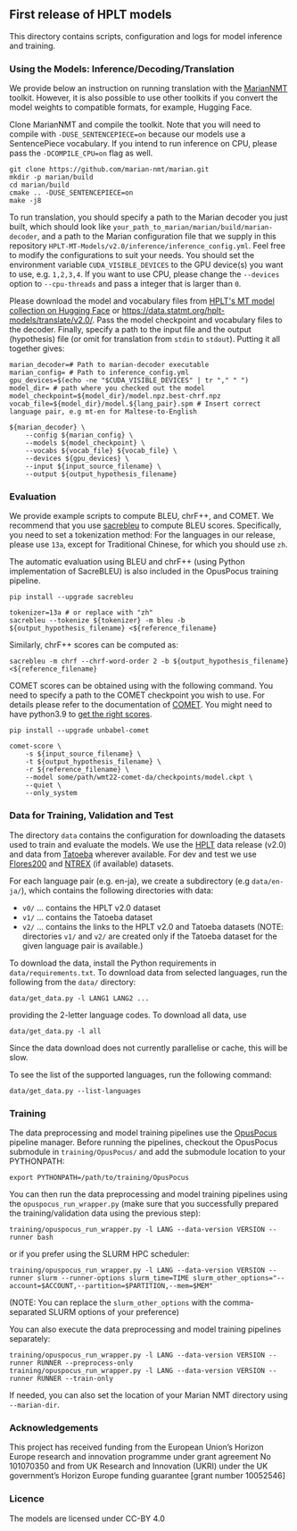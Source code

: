 ## First release of HPLT models

This directory contains scripts, configuration and logs for model inference and training.  


### Using the Models: Inference/Decoding/Translation

We provide below an instruction on running translation with the [MarianNMT](https://github.com/marian-nmt/marian) toolkit.
However, it is also possible to use other toolkits if you convert the model weights to compatible formats, for example, Hugging Face.

Clone MarianNMT and compile the toolkit.
Note that you will need to compile with `-DUSE_SENTENCEPIECE=on` because our models use a SentencePiece vocabulary.
If you intend to run inference on CPU, please pass the `-DCOMPILE_CPU=on` flag as well.

```
git clone https://github.com/marian-nmt/marian.git
mkdir -p marian/build
cd marian/build
cmake .. -DUSE_SENTENCEPIECE=on
make -j8
```

To run translation, you should specify a path to the Marian decoder you just built, which should look like `your_path_to_marian/marian/build/marian-decoder`, and a path to the Marian configuration file that we supply in this repository `HPLT-MT-Models/v2.0/inference/inference_config.yml`.
Feel free to modify the configurations to suit your needs.
You should set the environment variable `CUDA_VISIBLE_DEVICES` to the GPU device(s) you want to use, e.g. `1,2,3,4`.
If you want to use CPU, please change the `--devices` option to `--cpu-threads` and pass a integer that is larger than `0`.

Please download the model and vocabulary files from [HPLT's MT model collection on Hugging Face](TODO) or https://data.statmt.org/hplt-models/translate/v2.0/.
Pass the model checkpoint and vocabulary files to the decoder.
Finally, specify a path to the input file and the output (hypothesis) file (or omit for translation from `stdin` to `stdout`). Putting it all together gives:

```
marian_decoder=# Path to marian-decoder executable
marian_config= # Path to inference_config.yml
gpu_devices=$(echo -ne "$CUDA_VISIBLE_DEVICES" | tr "," " ")
model_dir= # path where you checked out the model
model_checkpoint=${model_dir}/model.npz.best-chrf.npz
vocab_file=${model_dir}/model.${lang_pair}.spm # Insert correct language pair, e.g mt-en for Maltese-to-English

${marian_decoder} \
    --config ${marian_config} \
    --models ${model_checkpoint} \
    --vocabs ${vocab_file} ${vocab_file} \
    --devices ${gpu_devices} \
    --input ${input_source_filename} \ 
    --output ${output_hypothesis_filename}
```


### Evaluation

We provide example scripts to compute BLEU, chrF++, and COMET.
We recommend that you use [sacrebleu](https://github.com/mjpost/sacrebleu) to compute BLEU scores.
Specifically, you need to set a tokenization method: For the languages in our release, please use `13a`, except for Traditional Chinese, for which you should use `zh`.

The automatic evaluation using BLEU and chrF++ (using Python implementation of SacreBLEU) is also included in the OpusPocus training pipeline.
```
pip install --upgrade sacrebleu

tokenizer=13a # or replace with "zh"
sacrebleu --tokenize ${tokenizer} -m bleu -b ${output_hypothesis_filename} <${reference_filename}
```

Similarly, chrF++ scores can be computed as:
```
sacrebleu -m chrf --chrf-word-order 2 -b ${output_hypothesis_filename} <${reference_filename}
```

COMET scores can be obtained using with the following command. You need to specify a path to the COMET checkpoint you wish to use. For details please refer to the documentation of [COMET](https://github.com/Unbabel/COMET). You might need to have python3.9 to [get the right scores](https://github.com/Unbabel/COMET/issues/203).

```
pip install --upgrade unbabel-comet

comet-score \
    -s ${input_source_filename} \
    -t ${output_hypothesis_filename} \
    -r ${reference_filename} \
    --model some/path/wmt22-comet-da/checkpoints/model.ckpt \
    --quiet \
    --only_system
```

### Data for Training, Validation and Test

The directory `data` contains the configuration for downloading the datasets used to train and evaluate the models.
We use the [HPLT](https://hplt-project.org/) data release (v2.0) and data from [Tatoeba](https://github.com/Helsinki-NLP/Tatoeba-Challenge/tree/master/data) wherever available.
For dev and test we use  [Flores200](https://github.com/facebookresearch/flores/blob/main/flores200/README.md) and [NTREX](https://github.com/MicrosoftTranslator/NTREX) (if available) datasets.

For each language pair (e.g. en-ja), we create a subdirectory (e.g `data/en-ja/`), which contains the following directories with data:
- `v0/` ... contains the HPLT v2.0 dataset
- `v1/` ... contains the Tatoeba dataset
- `v2/` ... contains the links to the HPLT v2.0 and Tatoeba datasets
(NOTE: directories `v1/` and `v2/` are created only if the Tatoeba dataset for the given language pair is available.)

To download the data, install the Python requirements in `data/requirements.txt`. To 
download data from selected languages, run the following from the `data/` directory:
```
data/get_data.py -l LANG1 LANG2 ...
```
providing the 2-letter language codes.
To download all data, use
```
data/get_data.py -l all
```

Since the data download does not currently parallelise or cache, this will be slow.

To see the list of the supported languages, run the following command:
```
data/get_data.py --list-languages
```

### Training

The data preprocessing and model training pipelines use the [OpusPocus](https://github.com/hplt-project/OpusPocus) pipeline manager.
Before running the pipelines, checkout the OpusPocus submodule in `training/OpusPocus/` and add the submodule location to your PYTHONPATH:
```
export PYTHONPATH=/path/to/training/OpusPocus
```


You can then run the data preprocessing and model training pipelines using the `opuspocus_run_wrapper.py` (make sure that you successfully prepared the training/validation data using the previous step):
```
training/opuspocus_run_wrapper.py -l LANG --data-version VERSION --runner bash
```

or if you prefer using the SLURM HPC scheduler:
```
training/opuspocus_run_wrapper.py -l LANG --data-version VERSION --runner slurm --runner-options slurm_time=TIME slurm_other_options="--account=$ACCOUNT,--partition=$PARTITION,--mem=$MEM"
```
(NOTE: You can replace the `slurm_other_options` with the comma-separated SLURM options of your preference)

You can also execute the data preprocessing and model training pipelines separately:
```
training/opuspocus_run_wrapper.py -l LANG --data-version VERSION --runner RUNNER --preprocess-only
training/opuspocus_run_wrapper.py -l LANG --data-version VERSION --runner RUNNER --train-only
```

If needed, you can also set the location of your Marian NMT directory using `--marian-dir`.

### Acknowledgements

This project has received funding from the European Union’s Horizon Europe research and innovation programme under grant agreement No 101070350 and from UK Research and Innovation (UKRI) under the UK government’s Horizon Europe funding guarantee [grant number 10052546]

### Licence
The models are licensed under CC-BY 4.0
